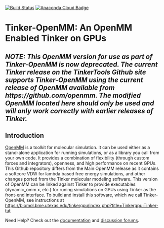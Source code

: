[![Build Status](https://travis-ci.org/pandegroup/openmm.svg?branch=master)](https://travis-ci.org/pandegroup/openmm)
[![Anaconda Cloud Badge](https://anaconda.org/omnia/openmm/badges/downloads.svg)](https://anaconda.org/omnia/openmm)

# Tinker-OpenMM: An OpenMM Enabled Tinker on GPUs

<H2><B><I>NOTE: This OpenMM version for use as part of Tinker-OpenMM is now deprecated. The current Tinker release on the TinkerTools Github site supports Tinker-OpenMM using the current release of OpenMM available from https://github.com/openmm. The modified OpenMM located here should only be used and will only work correctly with earlier releases of Tinker.</I></B></H2>

<H2><B>Introduction</B></H2>

[OpenMM](http://openmm.org) is a toolkit for molecular simulation. It can be used either as a stand-alone application for running simulations, or as a library you call from your own code. It provides a combination of flexibility (through custom forces and integrators), openness, and high performance on recent GPUs. This Github repository differs from the Main OpenMM release as it contains a softcore VDW for lambda based free energy simulations, and other changes ported from the Tinker molecular modeling software. This version of OpenMM can be linked against Tinker to provide executables (dynamic_omm.x, etc.) for runing simulations on GPUs using Tinker as the front-end interface. To build and install this software, which we call Tinker-OpenMM, see instructions at https://biomol.bme.utexas.edu/tinkergpu/index.php?title=Tinkergpu:Tinker-tut

Need Help? Check out the [documentation](http://docs.openmm.org/) and [discussion forums](https://simtk.org/forums/viewforum.php?f=161).
